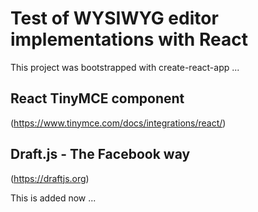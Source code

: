 # Test of WYSIWYG editor implementations with React

This project was bootstrapped with create-react-app ... 

## React TinyMCE component

(https://www.tinymce.com/docs/integrations/react/)

## Draft.js - The Facebook way

(https://draftjs.org)

This is added now ... 
